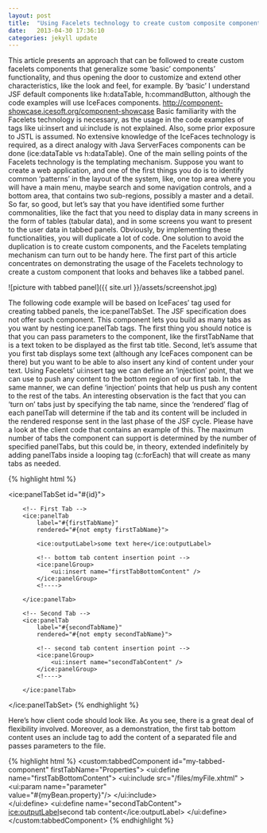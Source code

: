 ```yaml
---
layout: post
title:  "Using Facelets technology to create custom composite components (part I)"
date:   2013-04-30 17:36:10
categories: jekyll update
---
```


This article presents an approach that can be followed to create custom facelets components that generalize some ‘basic’ 
components’ functionality, and thus opening the door to customize and extend other characteristics, like the look and 
feel, for example. By ‘basic’ I understand JSF default components like h:dataTable, h:commandButton, although the code 
examples will use IceFaces components. http://component-showcase.icesoft.org/component-showcase Basic familiarity with 
the Facelets technology is necessary, as the usage in the code examples of tags like ui:insert and ui:include is not 
explained. Also, some prior exposure to JSTL is assumed. No extensive knowledge of the IceFaces technology is required, 
as a direct analogy with Java ServerFaces components can be done (ice:dataTable vs h:dataTable).
One of the main selling points of the Facelets technology is the templating mechanism. Suppose you want to create a web 
application, and one of the first things you do is to identify common ‘patterns’ in the layout of the system, like, one 
top area where you will have a main menu, maybe search and some navigation controls, and a bottom area, that contains 
two sub-regions, possibly a master and a detail.
So far, so good, but let’s say that you have identified some further commonalities, like the fact that you need to 
display data in many screens in the form of tables (tabular data), and in some screens you want to present to the user 
data in tabbed panels. Obviously, by implementing these functionalities, you will duplicate a lot of code. One solution 
to avoid the duplication is to create custom components, and the Facelets templating mechanism can turn out to be handy 
here.
The first part of this article concentrates on demonstrating the usage of the Facelets technology to create a custom 
component that looks and behaves like a tabbed panel. 

![picture with tabbed panel]({{ site.url }}/assets/screenshot.jpg)

The following code example will be based on IceFaces’ tag used for creating tabbed panels, the ice:panelTabSet. The JSF 
specification does not offer such component. This component lets you build as many tabs as you want by nesting 
ice:panelTab tags. The first thing you should notice is that you can pass parameters to the component, like the 
firstTabName that is a text token to be displayed as the first tab title. Second, let’s assume that you first tab 
displays some text (although any IceFaces component can be there) but you want to be able to also insert any kind of 
content under your text. Using Facelets’ ui:insert tag we can define an ‘injection’ point, that we can use to push any 
content to the bottom region of our first tab. In the same manner, we can define ‘injection’ points that help us push 
any content to the rest of the tabs. An interesting observation is the fact that you can ‘turn on’ tabs just by 
specifying the tab name, since the ‘rendered’ flag of each panelTab will determine if the tab and its content will be 
included in the rendered response sent in the last phase of the JSF cycle. Please have a look at the client code that 
contains an example of this. The maximum number of tabs the component can support is determined by the number of 
specified panelTabs, but this could be, in theory, extended indefinitely by adding panelTabs inside a looping tag 
(c:forEach) that will create as many tabs as needed.

{% highlight html %}
<!-- 
this content goes into a file named tabbedComponent.xhtml, 
ui:composition wrapping tag omitted 
-->
<ice:panelTabSet id="#{id}">

		<!-- First Tab -->
		<ice:panelTab
			label="#{firstTabName}"
			rendered="#{not empty firstTabName}">

			<ice:outputLabel>some text here</ice:outputLabel>

			<!-- bottom tab content insertion point -->
			<ice:panelGroup>
				<ui:insert name="firstTabBottomContent" />
			</ice:panelGroup>
			<!---->

		</ice:panelTab>

		<!-- Second Tab -->
		<ice:panelTab
			label="#{secondTabName}"
			rendered="#{not empty secondTabName}">

			<!-- second tab content insertion point -->
			<ice:panelGroup>
				<ui:insert name="secondTabContent" />
			</ice:panelGroup>
			<!---->

		</ice:panelTab>

</ice:panelTabSet>
{% endhighlight %}

Here’s how client code should look like. As you see, there is a great deal of flexibility involved. Moreover, as a 
demonstration, the first tab bottom content uses an include tag to add the content of a separated file and passes 
parameters to the file.

{% highlight html %}
<custom:tabbedComponent
			id="my-tabbed-component"
			firstTabName="Properties">
			<ui:define name="firstTabBottomContent">
				<ui:include src="/files/myFile.xhtml" >
<ui:param name="parameter"     
 		  value="#{myBean.property}"/>
			</ui:include>	
			</ui:define>
			<ui:define name="secondTabContent">
				<ice:outputLabel>second tab content</ice:outputLabel>
			</ui:define>
		</custom:tabbedComponent>
{% endhighlight %}